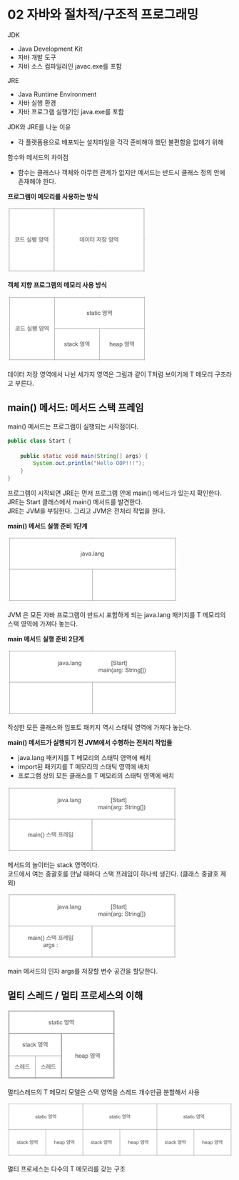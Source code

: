 # 02 자바와 절차적/구조적 프로그래밍

JDK

- Java Development Kit
- 자바 개발 도구
- 자바 소스 컴파일러인 javac.exe를 포함

JRE

- Java Runtime Environment
- 자바 실행 환경
- 자바 프로그램 실행기인 java.exe를 포함

JDK와 JRE를 나눈 이유

- 각 플랫폼용으로 배포되는 설치파일을 각각 준비해야 했던 불편함을 없애기 위해

함수와 메서드의 차이점

- 함수는 클래스나 객체와 아무런 관계가 없지만 메서드는 반드시 클래스 정의 안에 존재해야 한다.

**프로그램이 메모리를 사용하는 방식**

![](../../images/프로그램이메모리를사용하는방식.png)

**객체 지향 프로그램의 메모리 사용 방식**

![](../../images/객체지향프로그램의메모리사용방식.png)

데이터 저장 영역에서 나뉜 세가지 영역은 그림과 같이 T처럼 보이기에 T 메모리 구조라고 부른다.

## main() 메서드: 메서드 스택 프레임

main() 메서드는 프로그램이 실행되는 시작점이다.

```java
public class Start {

    public static void main(String[] args) {
        System.out.println("Hello OOP!!!");
    }
}
```

프로그램이 시작되면 JRE는 먼저 프로그램 안에 main() 메서드가 있는지 확인한다.<br>
JRE는 Start 클래스에서 main() 메서드를 발견한다.<br>
JRE는 JVM을 부팅한다. 그리고 JVM은 전처리 작업을 한다.<br>

**main() 메서드 실행 준비 1단계**

![](../../images/main메서드실행준비1단계.png)

JVM 은 모든 자바 프로그램이 반드시 포함하게 되는 java.lang 패키지를 T 메모리의 스택 영역에 가져다 놓는다.

**main 메서드 실행 준비 2단계**

![](../../images/main메서드실행준비2단계.png)

작성한 모든 클래스와 임포트 패키지 역시 스태틱 영역에 가져다 놓는다.

**main() 메서드가 실행되기 전 JVM에서 수행하는 전처리 작업들**

- java.lang 패키지를 T 메모리의 스태틱 영역에 배치
- import된 패키지를 T 메모리의 스태틱 영역에 배치
- 프로그램 상의 모든 클래스를 T 메모리의 스태틱 영역에 배치

![img.png](../../images/main메서드스택프레임.png)

메서드의 놀이터는 stack 영역이다.<br>
코드에서 여는 중괄호를 만날 때마다 스택 프레임이 하나씩 생긴다. (클래스 중괄호 제외)

![img.png](../../images/main메서드스택프레임과인자변수공간.png)

main 메서드의 인자 args를 저장할 변수 공간을 할당한다.

## 멀티 스레드 / 멀티 프로세스의 이해

![img.png](../../images/멀티스레드는스택영역을스레드개수만큼분할해서사용.png)

멀티스레드의 T 메모리 모델은 스택 영역을 스레드 개수만큼 분할해서 사용

![img.png](../../images/멀티프로세스는자료저장영역에다수의T메모리를사용.png)

멀티 프로세스는 다수의 T 메모리를 갖는 구조

